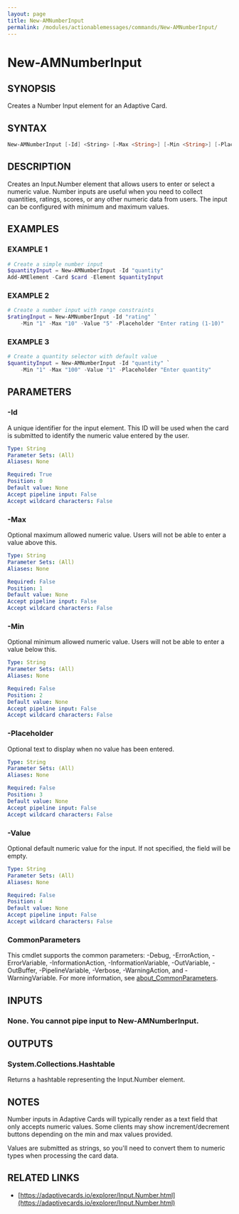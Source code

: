 ```yaml
---
layout: page
title: New-AMNumberInput
permalink: /modules/actionablemessages/commands/New-AMNumberInput/
---
```


# New-AMNumberInput

## SYNOPSIS
Creates a Number Input element for an Adaptive Card.

## SYNTAX

```powershell
New-AMNumberInput [-Id] <String> [-Max <String>] [-Min <String>] [-Placeholder <String>] [-Value <String>] [-Verbose <SwitchParameter>] [-Debug <SwitchParameter>] [-ErrorAction <ActionPreference>] [-WarningAction <ActionPreference>] [-InformationAction <ActionPreference>] [-ProgressAction <ActionPreference>] [-ErrorVariable <String>] [-WarningVariable <String>] [-InformationVariable <String>] [-OutVariable <String>] [-OutBuffer <Int32>] [-PipelineVariable <String>] [<CommonParameters>]
```

## DESCRIPTION
Creates an Input.Number element that allows users to enter or select a numeric value.
Number inputs are useful when you need to collect quantities, ratings, scores, or any
other numeric data from users. The input can be configured with minimum and maximum
values.

## EXAMPLES

### EXAMPLE 1
```powershell
# Create a simple number input
$quantityInput = New-AMNumberInput -Id "quantity"
Add-AMElement -Card $card -Element $quantityInput
```


### EXAMPLE 2
```powershell
# Create a number input with range constraints
$ratingInput = New-AMNumberInput -Id "rating" `
    -Min "1" -Max "10" -Value "5" -Placeholder "Enter rating (1-10)"
```


### EXAMPLE 3
```powershell
# Create a quantity selector with default value
$quantityInput = New-AMNumberInput -Id "quantity" `
    -Min "1" -Max "100" -Value "1" -Placeholder "Enter quantity"
```

## PARAMETERS

### -Id
A unique identifier for the input element. This ID will be used when the card is submitted
to identify the numeric value entered by the user.

```yaml
Type: String
Parameter Sets: (All)
Aliases: None

Required: True
Position: 0
Default value: None
Accept pipeline input: False
Accept wildcard characters: False
```

### -Max
Optional maximum allowed numeric value. Users will not be able to enter a value above this.

```yaml
Type: String
Parameter Sets: (All)
Aliases: None

Required: False
Position: 1
Default value: None
Accept pipeline input: False
Accept wildcard characters: False
```

### -Min
Optional minimum allowed numeric value. Users will not be able to enter a value below this.

```yaml
Type: String
Parameter Sets: (All)
Aliases: None

Required: False
Position: 2
Default value: None
Accept pipeline input: False
Accept wildcard characters: False
```

### -Placeholder
Optional text to display when no value has been entered.

```yaml
Type: String
Parameter Sets: (All)
Aliases: None

Required: False
Position: 3
Default value: None
Accept pipeline input: False
Accept wildcard characters: False
```

### -Value
Optional default numeric value for the input. If not specified, the field will be empty.

```yaml
Type: String
Parameter Sets: (All)
Aliases: None

Required: False
Position: 4
Default value: None
Accept pipeline input: False
Accept wildcard characters: False
```

### CommonParameters
This cmdlet supports the common parameters: -Debug, -ErrorAction, -ErrorVariable, -InformationAction, -InformationVariable, -OutVariable, -OutBuffer, -PipelineVariable, -Verbose, -WarningAction, and -WarningVariable. For more information, see [about_CommonParameters](https://learn.microsoft.com/en-us/powershell/module/microsoft.powershell.core/about/about_commonparameters).

## INPUTS
### None. You cannot pipe input to New-AMNumberInput.

## OUTPUTS
### System.Collections.Hashtable
Returns a hashtable representing the Input.Number element.

## NOTES
Number inputs in Adaptive Cards will typically render as a text field that only accepts
numeric values. Some clients may show increment/decrement buttons depending on the
min and max values provided.

Values are submitted as strings, so you'll need to convert them to numeric types
when processing the card data.

## RELATED LINKS
- [https://adaptivecards.io/explorer/Input.Number.html](https://adaptivecards.io/explorer/Input.Number.html)
